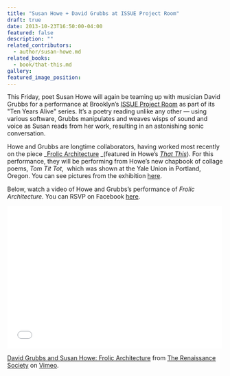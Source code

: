```yaml
---
title: "Susan Howe + David Grubbs at ISSUE Project Room"
draft: true
date: 2013-10-23T16:50:00-04:00
featured: false
description: ""
related_contributors:
  - author/susan-howe.md
related_books:
  - book/that-this.md
gallery:
featured_image_position: 
---
```


This Friday, poet Susan Howe will again be teaming up with musician David Grubbs for a performance at Brooklyn’s [ISSUE Project Room](http://issueprojectroom.org/drupal/event/marina-rosenfeld-david-grubbs-susan-howe) as part of its "Ten Years Alive" series. It’s a poetry reading unlike any other — using various software, Grubbs manipulates and weaves wisps of sound and voice as Susan reads from her work, resulting in an astonishing sonic conversation. 

Howe and Grubbs are longtime collaborators, having worked most recently on the piece _[Frolic Architecture](http://www.grenfellpress.com/books/susan-howe-james-welling-frolic-architecture.html) _(featured in Howe’s _[That This](http://ndbooks.com/book/that-this)_). For this performance, they will be performing from Howe’s new chapbook of collage poems, _Tom Tit Tot_,  which was shown at the Yale Union in Portland, Oregon. You can see pictures from the exhibition [here](http://share.shutterfly.com/share/received/welcome.sfly?fid=4c33e25f99a83f80&sid=wAauGrVo2bNmbVhgw). 

Below, watch a video of Howe and Grubbs’s performance of _Frolic Architecture._ You can RSVP on Facebook [here](https://www.facebook.com/events/476650239115731/).

<iframe src="//player.vimeo.com/video/37551423" width="500" height="331" frameborder="0" webkitallowfullscreen="" mozallowfullscreen="" allowfullscreen=""></iframe>

[David Grubbs and Susan Howe: Frolic Architecture](http://vimeo.com/37551423) from [The Renaissance Society](http://vimeo.com/rensoc) on [Vimeo](https://vimeo.com).


